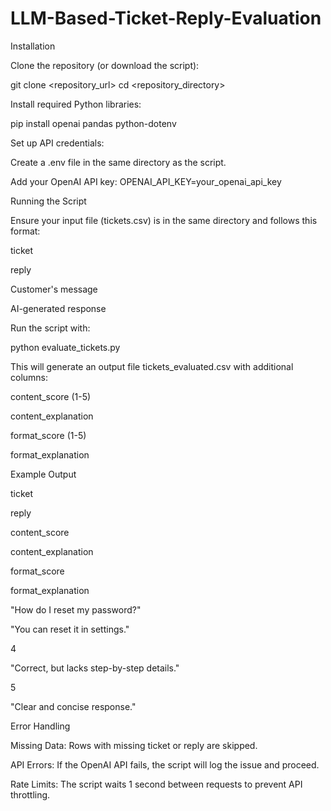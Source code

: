 # LLM-Based-Ticket-Reply-Evaluation

Installation

Clone the repository (or download the script):

git clone <repository_url>
cd <repository_directory>

Install required Python libraries:

pip install openai pandas python-dotenv

Set up API credentials:

Create a .env file in the same directory as the script.

Add your OpenAI API key:
OPENAI_API_KEY=your_openai_api_key

Running the Script

Ensure your input file (tickets.csv) is in the same directory and follows this format:

ticket

reply

Customer's message

AI-generated response

Run the script with:

python evaluate_tickets.py

This will generate an output file tickets_evaluated.csv with additional columns:

content_score (1-5)

content_explanation

format_score (1-5)

format_explanation

Example Output

ticket

reply

content_score

content_explanation

format_score

format_explanation

"How do I reset my password?"

"You can reset it in settings."

4

"Correct, but lacks step-by-step details."

5

"Clear and concise response."

Error Handling

Missing Data: Rows with missing ticket or reply are skipped.

API Errors: If the OpenAI API fails, the script will log the issue and proceed.

Rate Limits: The script waits 1 second between requests to prevent API throttling.

